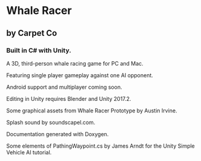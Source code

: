 # Whale Racer 

## by Carpet Co

### Built in C# with Unity.

A 3D, third-person whale racing game for PC and Mac.

Featuring single player gameplay against one AI opponent.

Android support and multiplayer coming soon.

Editing in Unity requires Blender and Unity 2017.2. 

Some graphical assets from Whale Racer Prototype by Austin Irvine.

Splash sound by soundscapel.com.

Documentation generated with Doxygen.

Some elements of PathingWaypoint.cs by James Arndt for the Unity Simple Vehicle AI tutorial.

